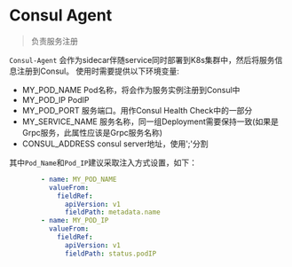 # Consul Agent
> 负责服务注册 


`Consul-Agent` 会作为sidecar伴随service同时部署到K8s集群中，然后将服务信息注册到Consul。 使用时需要提供以下环境变量:

* MY_POD_NAME Pod名称，将会作为服务实例注册到Consul中
* MY_POD_IP PodIP
* MY_POD_PORT 服务端口。用作Consul Health Check中的一部分
* MY_SERVICE_NAME 服务名称，同一组Deployment需要保持一致(如果是Grpc服务，此属性应该是Grpc服务名称)
* CONSUL_ADDRESS consul server地址，使用';'分割

其中`Pod_Name`和`Pod_IP`建议采取注入方式设置，如下：

```yaml
        - name: MY_POD_NAME
          valueFrom:
            fieldRef:
              apiVersion: v1
              fieldPath: metadata.name
        - name: MY_POD_IP
          valueFrom:
            fieldRef:
              apiVersion: v1
              fieldPath: status.podIP
```

